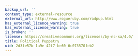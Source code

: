 ```yaml
---
backup_url: ''
content_type: external-resource
external_url: http://www.rogueruby.com/radpup.html
has_external_licence_warning: true
has_external_license_warning: true
is_broken: ''
license: https://creativecommons.org/licenses/by-nc-sa/4.0/
title: Political Puppetry
uid: 2d3fe57b-1a9e-42f7-be60-6c073570feb2
---
```

